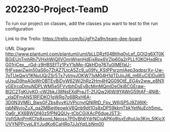 # 202230-Project-TeamD
To run our project on classes, add the classes you want to test to the run configuration

Link to the Trello: https://trello.com/b/JgFh2a9n/team-dee-board

UML Diagram: http://www.plantuml.com/plantuml/uml/bLLDRzf04Btlhq0vLef_GOI2g6XT0KBGjEUnTmhRh7VHxhWjQllVOnnWrenHdEjxRpx6VZlp60a2rPLLfOKOHxdRrxG01riCex__rGd-z9HBSEfTz1PxY1sMp-lQkHDg767u0IMEfaU-fHFvawiZwjn50aS6o7ZtAZ7LtcA5Zc9_u09fv_KStPPsrzmIAep3qdpsrXv-Uw-7oTUeQwV1KNuUQrZSr5Tx7ytmyJOKW71xM04H1dTDJpJi6_m6EuCIDDuW5uUsuD9hxA0pWrOBTEvBiDyW62Wi2hRz2Hm4HQG09OtE_EG4v2ww_e8N1lyGElrcqDmuNDPLWM5e5FVvtbhDsEyBcMmMQmIDeOkj8CGEraw-8I2C2TgKUyKO-cW2bkJ38NsEXdPraJT-2fJQw2j6Wi9YAWrG59tAF-4NjB-_xIaDFmANS1RFlDKO1gWRg7o6BRxH6A-3D0N3VMEi_BwsGFZbs8yvKUVPicnyIQNIRtD_Fpv_W6jSP5J9Zil6tK-iqbNNyjoZuX_qa2MBiejtleowkV6Qnb9dt1Os8xDP59kkmTbkYetNuEch5mo_Oa6r_KX6BWQf40z5fPNQQUy-tCbCGiXAcP6dueJST3-VpfjSAnPmKCfp8xomLNeosx7P0vBh6YdrNCjoAPKg9IsxEdhuUp3Km_5IKicXUVYNPPcyeL8YJudKo6CaHRq7JJsYqtLbNm00
